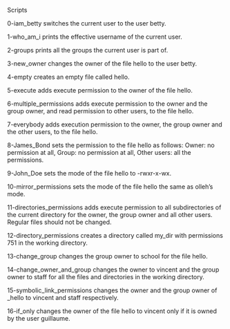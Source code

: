 Scripts

0-iam_betty
switches the current user to the user betty.

1-who_am_i
prints the effective username of the current user.

2-groups
prints all the groups the current user is part of.

3-new_owner
changes the owner of the file hello to the user betty.

4-empty
creates an empty file called hello.

5-execute
adds execute permission to the owner of the file hello.

6-multiple_permissions
adds execute permission to the owner and the group owner, and read permission to other users, to the file hello.

7-everybody
adds execution permission to the owner, the group owner and the other users, to the file hello.

8-James_Bond
sets the permission to the file hello as follows: Owner: no permission at all, Group: no permission at all, Other users: all the permissions.

9-John_Doe
sets the mode of the file hello to -rwxr-x-wx.

10-mirror_permissions
sets the mode of the file hello the same as olleh’s mode.

11-directories_permissions
adds execute permission to all subdirectories of the current directory for the owner, the group owner and all other users. Regular files should not be changed.

12-directory_permissions
creates a directory called my_dir with permissions 751 in the working directory.

13-change_group
changes the group owner to school for the file hello.

14-change_owner_and_group
changes the owner to vincent and the group owner to staff for all the files and directories in the working directory.

15-symbolic_link_permissions
changes the owner and the group owner of _hello to vincent and staff respectively.

16-if_only
changes the owner of the file hello to vincent only if it is owned by the user guillaume.
